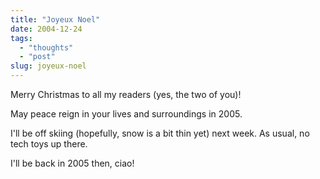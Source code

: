 ```yaml
---
title: "Joyeux Noel"
date: 2004-12-24
tags: 
  - "thoughts"
  - "post"
slug: joyeux-noel
---
```


Merry Christmas to all my readers (yes, the two of you)!

May peace reign in your lives and surroundings in 2005.

I'll be off skiing (hopefully, snow is a bit thin yet) next week. As usual, no tech toys up there.

I'll be back in 2005 then, ciao!
